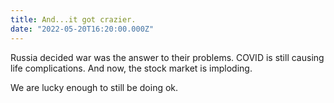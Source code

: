 ```yaml
---
title: And...it got crazier. 
date: "2022-05-20T16:20:00.000Z"
---
```


Russia decided war was the answer to their problems. COVID is still causing life complications. And now, the stock market is imploding.

We are lucky enough to still be doing ok. 